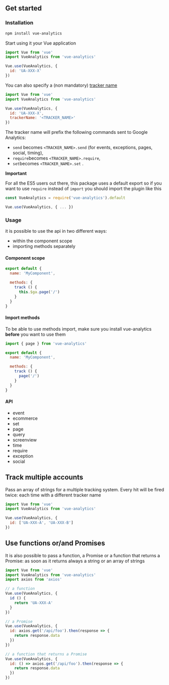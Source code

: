 ## Get started

### Installation
```bash
npm install vue-analytics
```

Start using it your Vue application
```js
import Vue from 'vue'
import VueAnalytics from 'vue-analytics'

Vue.use(VueAnalytics, {
  id: 'UA-XXX-X'
})
```

You can also specify a (non mandatory) [tracker name](https://developers.google.com/analytics/devguides/collection/analyticsjs/creating-trackers#naming_trackers)
```js
import Vue from 'vue'
import VueAnalytics from 'vue-analytics'

Vue.use(VueAnalytics, {
  id: 'UA-XXX-X',
  trackerName: '<TRACKER_NAME>'
})
```
The tracker name will prefix the following commands sent to Google Analytics:
- `send` becomes `<TRACKER_NAME>.send` (for events, exceptions, pages, social, timing),
- `require`becomes `<TRACKER_NAME>.require`,
- `set`becomes `<TRACKER_NAME>.set` .

**Important**

For all the ES5 users out there, this package uses a default export so if you want to use `require` instead of `import` you should import the plugin like this

```js
const VueAnalytics = require('vue-analytics').default

Vue.use(VueAnalytics, { ... })
```

### Usage
it is possible to use the api in two different ways:
 - within the component scope
 - importing methods separately

#### Component scope

```js
export default {
  name: 'MyComponent',

  methods: {
    track () {
      this.$ga.page('/')
    }
  }
}
```

#### Import methods

To be able to use methods import, make sure you install vue-analytics **before** you want to use them

```js
import { page } from 'vue-analytics'

export default {
  name: 'MyComponent',

  methods: {
    track () {
      page('/')
    }
  }
}
```

#### API
- event
- ecommerce
- set
- page
- query
- screenview
- time
- require
- exception
- social

## Track multiple accounts

Pass an array of strings for a multiple tracking system. Every hit will be fired twice: each time with a different tracker name

```js
import Vue from 'vue'
import VueAnalytics from 'vue-analytics'

Vue.use(VueAnalytics, {
  id: ['UA-XXX-A', 'UA-XXX-B']
})
```

## Use functions or/and Promises

It is also possible to pass a function, a Promise or a function that returns a Promise: as soon as it returns always a string or an array of strings

```js
import Vue from 'vue'
import VueAnalytics from 'vue-analytics'
import axios from 'axios'

// a function
Vue.use(VueAnalytics, {
  id () {
    return 'UA-XXX-A'
  }
})

// a Promise
Vue.use(VueAnalytics, {
  id: axios.get('/api/foo').then(response => {
    return response.data
  })
})

// a function that returns a Promise
Vue.use(VueAnalytics, {
  id: () => axios.get('/api/foo').then(response => {
    return response.data
  })
})
```
